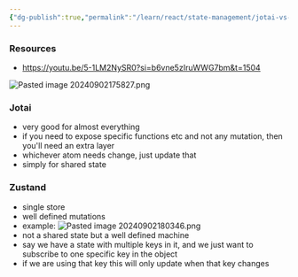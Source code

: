 ```yaml
---
{"dg-publish":true,"permalink":"/learn/react/state-management/jotai-vs-zustand/","noteIcon":""}
---
```


### Resources
- https://youtu.be/5-1LM2NySR0?si=b6vne5zIruWWG7bm&t=1504


![Pasted image 20240902175827.png](/img/user/learn/React/State%20Management/Pasted%20image%2020240902175827.png)

### Jotai
- very good for almost everything
- if you need to expose specific functions etc and not any mutation, then you'll need an extra layer
- whichever atom needs change, just update that
- simply for shared state

### Zustand
- single store
- well defined mutations
- example: ![Pasted image 20240902180346.png](/img/user/learn/React/State%20Management/Pasted%20image%2020240902180346.png)
- not a shared state but a well defined machine
- say we have a state with multiple keys in it, and we just want to subscribe to one specific key in the object
- if we are using that key this will only update when that key changes